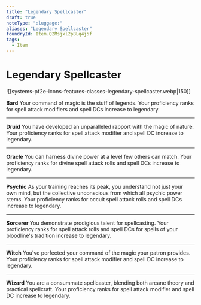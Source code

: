 ```yaml
---
title: "Legendary Spellcaster"
draft: true
noteType: ":luggage:"
aliases: "Legendary Spellcaster"
foundryId: Item.Q2Msjxl2pBLq4j5f
tags:
  - Item
---
```


# Legendary Spellcaster
![[systems-pf2e-icons-features-classes-legendary-spellcaster.webp|150]]

**Bard** Your command of magic is the stuff of legends. Your proficiency ranks for spell attack modifiers and spell DCs increase to legendary.

* * *

**Druid** You have developed an unparalleled rapport with the magic of nature. Your proficiency ranks for spell attack modifier and spell DC increase to legendary.

* * *

**Oracle** You can harness divine power at a level few others can match. Your proficiency ranks for divine spell attack rolls and spell DCs increase to legendary.

* * *

**Psychic** As your training reaches its peak, you understand not just your own mind, but the collective unconscious from which all psychic power stems. Your proficiency ranks for occult spell attack rolls and spell DCs increase to legendary.

* * *

**Sorcerer** You demonstrate prodigious talent for spellcasting. Your proficiency ranks for spell attack rolls and spell DCs for spells of your bloodline's tradition increase to legendary.

* * *

**Witch** You've perfected your command of the magic your patron provides. Your proficiency ranks for spell attack modifier and spell DC increase to legendary.

* * *

**Wizard** You are a consummate spellcaster, blending both arcane theory and practical spellcraft. Your proficiency ranks for spell attack modifier and spell DC increase to legendary.

